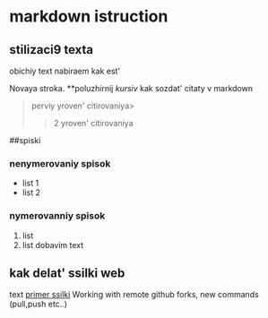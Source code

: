 # markdown istruction
## stilizaci9 texta

obichiy text nabiraem kak est'

Novaya stroka.
**poluzhirnij
*kursiv*
kak sozdat' citaty v markdown 
> perviy yroven' citirovaniya>
>> 2 yroven' citirovaniya 

##spiski 
### nenymerovaniy spisok 
* list 1
* list 2
### nymerovanniy spisok 
1. list
2. list
dobavim text 
## kak delat' ssilki web 
text [primer ssilki](htpp.example.com "vsplivayshaya podskazka")
Working with remote github forks, new commands (pull,push etc..)